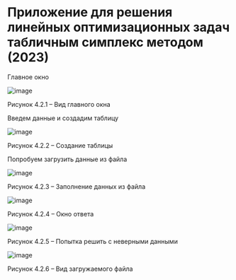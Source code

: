 # Приложение для решения линейных оптимизационных задач табличным симплекс методом (2023)

Главное окно

 ![image](https://github.com/Evgescha/application_for_solving_linear_optimization_problems_by_the_tabular_simplex_method/assets/38140129/1aaf03b0-649e-4f71-9685-da2aef487438)

Рисунок 4.2.1 – Вид главного окна

Введем данные и создадим таблицу
 
 ![image](https://github.com/Evgescha/application_for_solving_linear_optimization_problems_by_the_tabular_simplex_method/assets/38140129/9252daaf-ab2c-423a-89e9-29be8cd6f67b)

Рисунок 4.2.2 – Создание таблицы

Попробуем загрузить данные из файла
 
 ![image](https://github.com/Evgescha/application_for_solving_linear_optimization_problems_by_the_tabular_simplex_method/assets/38140129/70e279c6-a309-4289-b0e9-bf27602f425d)

Рисунок 4.2.3 – Заполнение данных из файла
 
 ![image](https://github.com/Evgescha/application_for_solving_linear_optimization_problems_by_the_tabular_simplex_method/assets/38140129/aca1b4ef-7923-4211-88f4-8058c0cdf0b2)

Рисунок 4.2.4 – Окно ответа
 
 ![image](https://github.com/Evgescha/application_for_solving_linear_optimization_problems_by_the_tabular_simplex_method/assets/38140129/97b35d82-c17f-437f-a6d1-a569ccce32d9)

Рисунок 4.2.5 – Попытка решить с неверными данными

 ![image](https://github.com/Evgescha/application_for_solving_linear_optimization_problems_by_the_tabular_simplex_method/assets/38140129/7f2479de-a872-4f4f-a2bd-4881ce7d6a2c)

Рисунок 4.2.6 – Вид загружаемого файла
